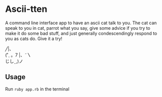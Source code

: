 # Ascii-tten
A command line interface app to have an ascii cat talk to you. The cat can speak to you in cat, parrot what you say, give some advice if you try to make it do some bad stuff, and just generally condescendingly respond to you as cats do. Give it a try!

 ╱|、   
(˚ˎ 。7 
|、˜〵        
じしˍ,)ノ

## Usage
Run `ruby app.rb` in the terminal
